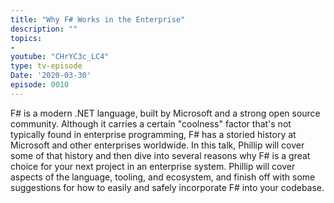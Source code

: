 ```yaml
---
title: "Why F# Works in the Enterprise"
description: ""
topics:
- 
youtube: "CHrYC3c_LC4"
type: tv-episode
Date: '2020-03-30'
episode: 0010
---
```


F# is a modern .NET language, built by Microsoft and a strong open source community. Although it carries a certain "coolness" factor that's not typically found in enterprise programming, F# has a storied history at Microsoft and other enterprises worldwide. In this talk, Phillip will cover some of that history and then dive into several reasons why F# is a great choice for your next project in an enterprise system. Phillip will cover aspects of the language, tooling, and ecosystem, and finish off with some suggestions for how to easily and safely incorporate F# into your codebase.